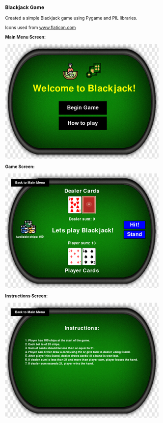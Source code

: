 ### Blackjack Game

Created a simple Blackjack game using Pygame and PIL libraries.

Icons used from www.flaticon.com

**Main Menu Screen:**

![](Images/Menu.png)

**Game Screen:**

![](Images/Game.png)

**Instructions Screen:**

![](Images/Insturctions.png)

